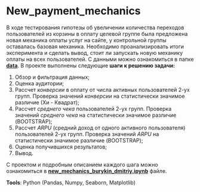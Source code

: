 # New_payment_mechanics

В ходе тестирования гипотезы об увеличении количества переходов пользователей из корзины в оплату целевой группе была предложена новая механика оплаты услуг на сайте, у контрольной группы оставалась базовая механика. Необходимо проанализировать итоги эксперимента и сделать вывод, стоит ли запускать новую механику оплаты на всех пользователей. С данными можно ознакомиться в папке 
**[data](https://github.com/bdi2503/Product_Analysis_Pandas.Numpy.Seaborn/tree/main/New_payment_mechanics/data/ "Ссылка на папку с данными")**.
В проекте выполнены следующие **шаги к решению задачи:**

1) Обзор и фильтрация данных;
2) Оценка аудитории;
3) Рассчет _конверсии_ в оплату от числа активных пользователей 2-ух групп. Проверка значений _конверсии_ на статистически значимое различие (Хи - Квадрат);
4) Рассчет _среднего чека_ пользователей 2-ух групп. Проверка значений _среднего чека_ на статистически значимое различие (BOOTSTRAP);
5) Рассчет _ARPU_ (средний доход от одного активного пользователя) пользователей 2-ух групп. Проверка значений _ARPU_ на статистически значимое различие (BOOTSTRAP);
6) Оценка получившихся результатов;
7) Вывод.
   
С проектом и подробным описанием каждого шага можно ознакомиться в 
**[new_mechanics_burykin_dmitriy.ipynb](https://github.com/bdi2503/Product_Analysis_Pandas.Numpy.Seaborn/blob/main/New_payment_mechanics/new_mechanics_burykin_dmitriy.ipynb/ "Ссылка на проект")** 
файле.

**Tools**: Python (Pandas, Numpy, Seaborn, Matplotlib)
